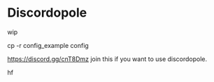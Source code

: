 # Discordopole

wip

cp -r config_example config

https://discord.gg/cnT8Dmz join this if you want to use discordopole. 

hf
